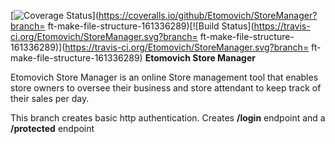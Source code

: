 [![Coverage Status](https://coveralls.io/repos/github/Etomovich/StoreManager/badge.svg?branch=ft-make-file-structure-161336289)](https://coveralls.io/github/Etomovich/StoreManager?branch= ft-make-file-structure-161336289)[![Build Status](https://travis-ci.org/Etomovich/StoreManager.svg?branch= ft-make-file-structure-161336289)](https://travis-ci.org/Etomovich/StoreManager.svg?branch= ft-make-file-structure-161336289)
**Etomovich Store Manager**

Etomovich Store Manager is an online Store management tool that enables store owners to oversee their business and store attendant to keep track of their sales per day.

This branch creates basic http authentication. Creates **/login** endpoint and a **/protected** endpoint